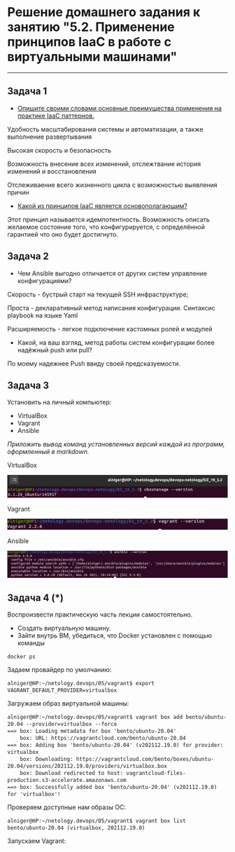 
# Решение домашнего задания к занятию "5.2. Применение принципов IaaC в работе с виртуальными машинами"

---

## Задача 1

- <u>Опишите своими словами основные преимущества применения на практике IaaC паттернов.</u>

Удобность масштабирования системы и автоматизации, а также выполнение развертывания

Высокая скорость и безопасность

Возможность внесение всех изменений, отслежтвание история изменений и восстановления

Отслеживаение всего жизненного цикла с возможностью выявления причин 

- <u>Какой из принципов IaaC является основополагающим?</u>

Этот принцип называется идемпотентность. Возможность описать желаемое состояние того, что  конфигурируется, с определённой гарантией что оно будет достигнуто.

## Задача 2

- Чем Ansible выгодно отличается от других систем управление конфигурациями?

Скорость - бустрый старт на текущей SSH инфраструктуре;

Проста - декларативный метод написания конфигурации. Синтаксис playbook на языке Yaml

Расширяемость - легкое подключение кастомных ролей и модулей

- Какой, на ваш взгляд, метод работы систем конфигурации более надёжный push или pull?

По моему надежнее Push ввиду своей предсказуемости.

## Задача 3

Установить на личный компьютер:

- VirtualBox
- Vagrant
- Ansible

*Приложить вывод команд установленных версий каждой из программ, оформленный в markdown.*

VirtualBox

![image-20220121105820808](image/image-20220121105820808.png)

Vagrant

![image-20220121105909573](image/image-20220121105909573.png)

Ansible

![image-20220121110249048](image/image-20220121110249048.png)

## Задача 4 (*)

Воспроизвести практическую часть лекции самостоятельно.

- Создать виртуальную машину.
- Зайти внутрь ВМ, убедиться, что Docker установлен с помощью команды
```
docker ps
```



Задаем провайдер по умолчанию:

```
alniger@HP:~/netology.devops/05/vagrant$ export VAGRANT_DEFAULT_PROVIDER=virtualbox
```

Загружаем образ виртуальной машины:

```
alniger@HP:~/netology.devops/05/vagrant$ vagrant box add bento/ubuntu-20.04 --provider=virtualbox --force
==> box: Loading metadata for box 'bento/ubuntu-20.04'
    box: URL: https://vagrantcloud.com/bento/ubuntu-20.04
==> box: Adding box 'bento/ubuntu-20.04' (v202112.19.0) for provider: virtualbox
    box: Downloading: https://vagrantcloud.com/bento/boxes/ubuntu-20.04/versions/202112.19.0/providers/virtualbox.box
    box: Download redirected to host: vagrantcloud-files-production.s3-accelerate.amazonaws.com
==> box: Successfully added box 'bento/ubuntu-20.04' (v202112.19.0) for 'virtualbox'!
```

Проверяем доступные нам образы ОС:

```
alniger@HP:~/netology.devops/05/vagrant$ vagrant box list
bento/ubuntu-20.04 (virtualbox, 202112.19.0)
```

Запускаем Vagrant:

```
```
